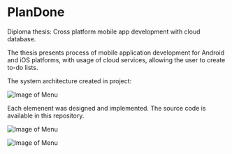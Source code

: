 # PlanDone


Diploma thesis: Cross platform mobile app development with cloud database. 


The thesis presents process of mobile application development for Android and iOS platforms, with usage of cloud services, allowing the user to create to-do lists. 

The system architecture created in project:

![Image of Menu](https://github.com/BenedyktDuch/PlanDone/blob/master/Presentation/SystemArchitecture.JPG)

Each elemenent was designed and implemented. The source code is available in this repository. 

![Image of Menu](https://github.com/BenedyktDuch/PlanDone/blob/master/Presentation/iOS.JPG)

![Image of Menu](https://github.com/BenedyktDuch/PlanDone/blob/master/Presentation/MenuListView%20%E2%80%94%20kopia.JPG)


